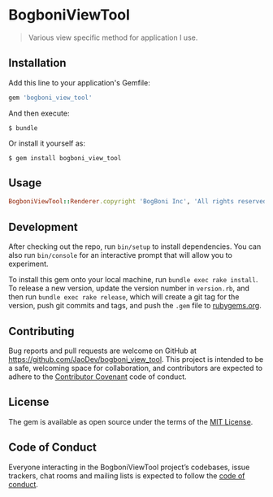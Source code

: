 # BogboniViewTool

> Various view specific method for application I use.

## Installation

Add this line to your application's Gemfile:

```ruby
gem 'bogboni_view_tool'
```

And then execute:

    $ bundle

Or install it yourself as:

    $ gem install bogboni_view_tool

## Usage

```ruby
BogboniViewTool::Renderer.copyright 'BogBoni Inc', 'All rights reserved.'
```

## Development

After checking out the repo, run `bin/setup` to install dependencies. You can also run `bin/console` for an interactive prompt that will allow you to experiment.

To install this gem onto your local machine, run `bundle exec rake install`. To release a new version, update the version number in `version.rb`, and then run `bundle exec rake release`, which will create a git tag for the version, push git commits and tags, and push the `.gem` file to [rubygems.org](https://rubygems.org).

## Contributing

Bug reports and pull requests are welcome on GitHub at https://github.com/JaoDev/bogboni_view_tool. This project is intended to be a safe, welcoming space for collaboration, and contributors are expected to adhere to the [Contributor Covenant](http://contributor-covenant.org) code of conduct.

## License

The gem is available as open source under the terms of the [MIT License](https://opensource.org/licenses/MIT).

## Code of Conduct

Everyone interacting in the BogboniViewTool project’s codebases, issue trackers, chat rooms and mailing lists is expected to follow the [code of conduct](https://github.com/JaoDev/bogboni_view_tool/blob/master/CODE_OF_CONDUCT.md).
